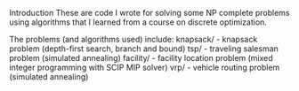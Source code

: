 Introduction
These are code I wrote for solving some NP complete problems using algorithms that I learned from a course on discrete optimization.

The problems (and algorithms used) include:
knapsack/ - knapsack problem (depth-first search, branch and bound)
tsp/ - traveling salesman problem (simulated annealing)
facility/ - facility location problem (mixed integer programming with SCIP MIP solver)
vrp/ - vehicle routing problem (simulated annealing)


